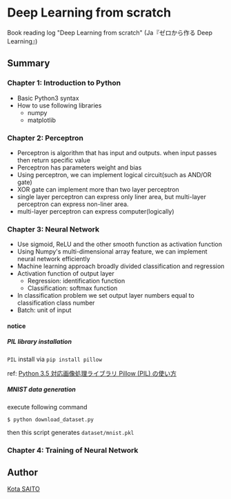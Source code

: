 # Deep Learning from scratch

Book reading log "Deep Learning from scratch" (Ja『ゼロから作る Deep Learning』)

## Summary

### Chapter 1: Introduction to Python

* Basic Python3 syntax
* How to use following libraries
    * numpy
    * matplotlib


### Chapter 2: Perceptron

* Perceptron is algorithm that has input and outputs. when input passes then return specific value
* Perceptron has parameters weight and bias
* Using perceptron, we can implement logical circuit(such as AND/OR gate)
* XOR gate can implement more than two layer perceptron
* single layer perceptron can express only liner area, but multi-layer perceptron can express non-liner area.
* multi-layer perceptron can express computer(logically)


### Chapter 3: Neural Network

* Use sigmoid, ReLU and the other smooth function as activation function
* Using Numpy's multi-dimensional array feature, we can implement neural network efficiently
* Machine learning approach broadly divided classification and regression
* Activation function of output layer
    * Regression: identification function
    * Classification: softmax function
* In classification problem we set output layer numbers equal to classification class number
* Batch: unit of input


#### notice

##### PIL library installation

`PIL` install via `pip install pillow`

ref: [Python 3.5 対応画像処理ライブラリ Pillow (PIL) の使い方](https://librabuch.jp/blog/2013/05/python_pillow_pil/)

##### MNIST data generation

execute following command

```
$ python download_dataset.py
```

then this script generates `dataset/mnist.pkl`


### Chapter 4: Training of Neural Network



## Author

[Kota SAITO](https://github.com/noissefnoc)